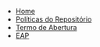 ﻿<!-- docs/_sidebar.md -->

* [Home](/)
* [Políticas do Repositório](policies.md)
* [Termo de Abertura](project_charter.md)
* [EAP](wbs.md)

